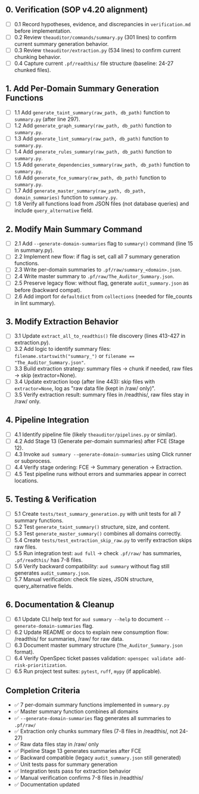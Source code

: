 ## 0. Verification (SOP v4.20 alignment)
- [ ] 0.1 Record hypotheses, evidence, and discrepancies in `verification.md` before implementation.
- [ ] 0.2 Review `theauditor/commands/summary.py` (301 lines) to confirm current summary generation behavior.
- [ ] 0.3 Review `theauditor/extraction.py` (534 lines) to confirm current chunking behavior.
- [ ] 0.4 Capture current `.pf/readthis/` file structure (baseline: 24-27 chunked files).

## 1. Add Per-Domain Summary Generation Functions
- [ ] 1.1 Add `generate_taint_summary(raw_path, db_path)` function to `summary.py` (after line 297).
- [ ] 1.2 Add `generate_graph_summary(raw_path, db_path)` function to `summary.py`.
- [ ] 1.3 Add `generate_lint_summary(raw_path, db_path)` function to `summary.py`.
- [ ] 1.4 Add `generate_rules_summary(raw_path, db_path)` function to `summary.py`.
- [ ] 1.5 Add `generate_dependencies_summary(raw_path, db_path)` function to `summary.py`.
- [ ] 1.6 Add `generate_fce_summary(raw_path, db_path)` function to `summary.py`.
- [ ] 1.7 Add `generate_master_summary(raw_path, db_path, domain_summaries)` function to `summary.py`.
- [ ] 1.8 Verify all functions load from JSON files (not database queries) and include `query_alternative` field.

## 2. Modify Main Summary Command
- [ ] 2.1 Add `--generate-domain-summaries` flag to `summary()` command (line 15 in summary.py).
- [ ] 2.2 Implement new flow: if flag is set, call all 7 summary generation functions.
- [ ] 2.3 Write per-domain summaries to `.pf/raw/summary_<domain>.json`.
- [ ] 2.4 Write master summary to `.pf/raw/The_Auditor_Summary.json`.
- [ ] 2.5 Preserve legacy flow: without flag, generate `audit_summary.json` as before (backward compat).
- [ ] 2.6 Add import for `defaultdict` from `collections` (needed for file_counts in lint summary).

## 3. Modify Extraction Behavior
- [ ] 3.1 Update `extract_all_to_readthis()` file discovery (lines 413-427 in extraction.py).
- [ ] 3.2 Add logic to identify summary files: `filename.startswith("summary_")` or `filename == "The_Auditor_Summary.json"`.
- [ ] 3.3 Build extraction strategy: summary files → chunk if needed, raw files → skip (extractor=None).
- [ ] 3.4 Update extraction loop (after line 443): skip files with `extractor=None`, log as "raw data file (kept in /raw/ only)".
- [ ] 3.5 Verify extraction result: summary files in /readthis/, raw files stay in /raw/ only.

## 4. Pipeline Integration
- [ ] 4.1 Identify pipeline file (likely `theauditor/pipelines.py` or similar).
- [ ] 4.2 Add Stage 13 (Generate per-domain summaries) after FCE (Stage 12).
- [ ] 4.3 Invoke `aud summary --generate-domain-summaries` using Click runner or subprocess.
- [ ] 4.4 Verify stage ordering: FCE → Summary generation → Extraction.
- [ ] 4.5 Test pipeline runs without errors and summaries appear in correct locations.

## 5. Testing & Verification
- [ ] 5.1 Create `tests/test_summary_generation.py` with unit tests for all 7 summary functions.
- [ ] 5.2 Test `generate_taint_summary()` structure, size, and content.
- [ ] 5.3 Test `generate_master_summary()` combines all domains correctly.
- [ ] 5.4 Create `tests/test_extraction_skip_raw.py` to verify extraction skips raw files.
- [ ] 5.5 Run integration test: `aud full` → check `.pf/raw/` has summaries, `.pf/readthis/` has 7-8 files.
- [ ] 5.6 Verify backward compatibility: `aud summary` without flag still generates `audit_summary.json`.
- [ ] 5.7 Manual verification: check file sizes, JSON structure, query_alternative fields.

## 6. Documentation & Cleanup
- [ ] 6.1 Update CLI help text for `aud summary --help` to document `--generate-domain-summaries` flag.
- [ ] 6.2 Update README or docs to explain new consumption flow: /readthis/ for summaries, /raw/ for raw data.
- [ ] 6.3 Document master summary structure (`The_Auditor_Summary.json` format).
- [ ] 6.4 Verify OpenSpec ticket passes validation: `openspec validate add-risk-prioritization`.
- [ ] 6.5 Run project test suites: `pytest`, `ruff`, `mypy` (if applicable).

## Completion Criteria
- ✅ 7 per-domain summary functions implemented in `summary.py`
- ✅ Master summary function combines all domains
- ✅ `--generate-domain-summaries` flag generates all summaries to `.pf/raw/`
- ✅ Extraction only chunks summary files (7-8 files in /readthis/, not 24-27)
- ✅ Raw data files stay in /raw/ only
- ✅ Pipeline Stage 13 generates summaries after FCE
- ✅ Backward compatible (legacy `audit_summary.json` still generated)
- ✅ Unit tests pass for summary generation
- ✅ Integration tests pass for extraction behavior
- ✅ Manual verification confirms 7-8 files in /readthis/
- ✅ Documentation updated
